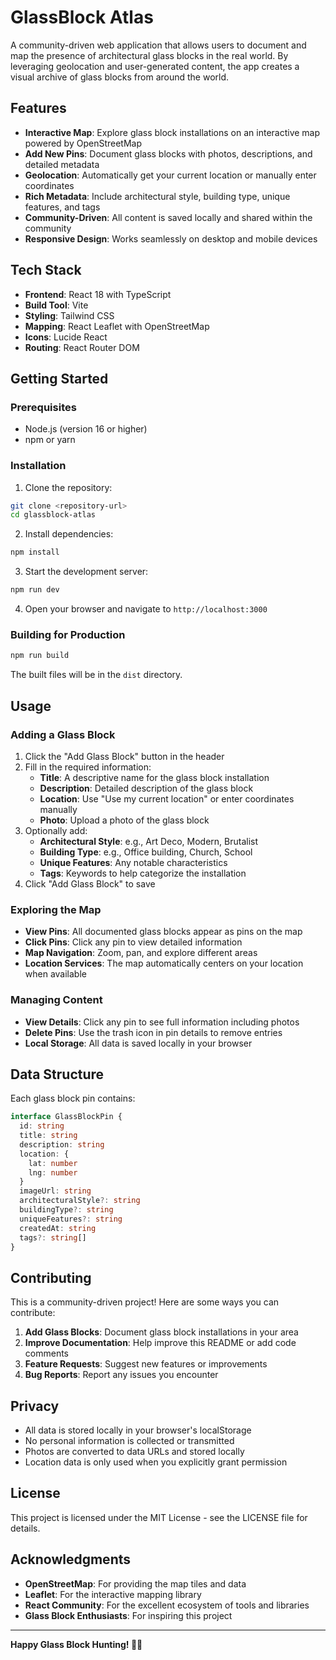 # GlassBlock Atlas

A community-driven web application that allows users to document and map the presence of architectural glass blocks in the real world. By leveraging geolocation and user-generated content, the app creates a visual archive of glass blocks from around the world.

## Features

- **Interactive Map**: Explore glass block installations on an interactive map powered by OpenStreetMap
- **Add New Pins**: Document glass blocks with photos, descriptions, and detailed metadata
- **Geolocation**: Automatically get your current location or manually enter coordinates
- **Rich Metadata**: Include architectural style, building type, unique features, and tags
- **Community-Driven**: All content is saved locally and shared within the community
- **Responsive Design**: Works seamlessly on desktop and mobile devices

## Tech Stack

- **Frontend**: React 18 with TypeScript
- **Build Tool**: Vite
- **Styling**: Tailwind CSS
- **Mapping**: React Leaflet with OpenStreetMap
- **Icons**: Lucide React
- **Routing**: React Router DOM

## Getting Started

### Prerequisites

- Node.js (version 16 or higher)
- npm or yarn

### Installation

1. Clone the repository:
```bash
git clone <repository-url>
cd glassblock-atlas
```

2. Install dependencies:
```bash
npm install
```

3. Start the development server:
```bash
npm run dev
```

4. Open your browser and navigate to `http://localhost:3000`

### Building for Production

```bash
npm run build
```

The built files will be in the `dist` directory.

## Usage

### Adding a Glass Block

1. Click the "Add Glass Block" button in the header
2. Fill in the required information:
   - **Title**: A descriptive name for the glass block installation
   - **Description**: Detailed description of the glass block
   - **Location**: Use "Use my current location" or enter coordinates manually
   - **Photo**: Upload a photo of the glass block
3. Optionally add:
   - **Architectural Style**: e.g., Art Deco, Modern, Brutalist
   - **Building Type**: e.g., Office building, Church, School
   - **Unique Features**: Any notable characteristics
   - **Tags**: Keywords to help categorize the installation
4. Click "Add Glass Block" to save

### Exploring the Map

- **View Pins**: All documented glass blocks appear as pins on the map
- **Click Pins**: Click any pin to view detailed information
- **Map Navigation**: Zoom, pan, and explore different areas
- **Location Services**: The map automatically centers on your location when available

### Managing Content

- **View Details**: Click any pin to see full information including photos
- **Delete Pins**: Use the trash icon in pin details to remove entries
- **Local Storage**: All data is saved locally in your browser

## Data Structure

Each glass block pin contains:

```typescript
interface GlassBlockPin {
  id: string
  title: string
  description: string
  location: {
    lat: number
    lng: number
  }
  imageUrl: string
  architecturalStyle?: string
  buildingType?: string
  uniqueFeatures?: string
  createdAt: string
  tags?: string[]
}
```

## Contributing

This is a community-driven project! Here are some ways you can contribute:

1. **Add Glass Blocks**: Document glass block installations in your area
2. **Improve Documentation**: Help improve this README or add code comments
3. **Feature Requests**: Suggest new features or improvements
4. **Bug Reports**: Report any issues you encounter

## Privacy

- All data is stored locally in your browser's localStorage
- No personal information is collected or transmitted
- Photos are converted to data URLs and stored locally
- Location data is only used when you explicitly grant permission

## License

This project is licensed under the MIT License - see the LICENSE file for details.

## Acknowledgments

- **OpenStreetMap**: For providing the map tiles and data
- **Leaflet**: For the interactive mapping library
- **React Community**: For the excellent ecosystem of tools and libraries
- **Glass Block Enthusiasts**: For inspiring this project

---

**Happy Glass Block Hunting! 🏢✨** 